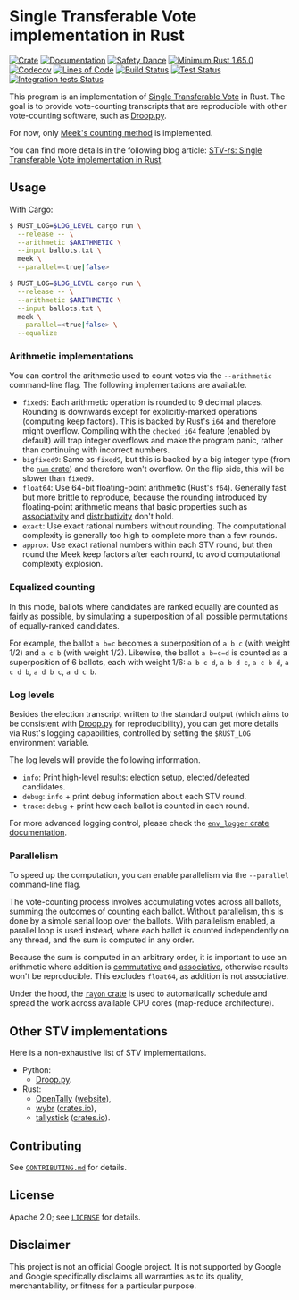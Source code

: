 # Single Transferable Vote implementation in Rust

[![Crate](https://img.shields.io/crates/v/stv-rs.svg)](https://crates.io/crates/stv-rs)
[![Documentation](https://docs.rs/stv-rs/badge.svg)](https://docs.rs/stv-rs)
[![Safety Dance](https://img.shields.io/badge/unsafe-forbidden-success.svg)](https://github.com/rust-secure-code/safety-dance/)
[![Minimum Rust 1.65.0](https://img.shields.io/badge/rust-1.65.0%2B-orange.svg)](https://releases.rs/docs/1.65.0/)
[![Codecov](https://codecov.io/gh/gendx/stv-rs/branch/main/graph/badge.svg?token=JB5S8MYBZ0)](https://codecov.io/gh/gendx/stv-rs)
[![Lines of Code](https://tokei.rs/b1/github/gendx/stv-rs?category=code)](https://github.com/XAMPPRocky/tokei_rs)
[![Build Status](https://github.com/gendx/stv-rs/workflows/Build/badge.svg)](https://github.com/gendx/stv-rs/actions/workflows/build.yml)
[![Test Status](https://github.com/gendx/stv-rs/workflows/Tests/badge.svg)](https://github.com/gendx/stv-rs/actions/workflows/tests.yml)
[![Integration tests Status](https://github.com/gendx/stv-rs/workflows/Integration%20tests/badge.svg)](https://github.com/gendx/stv-rs/actions/workflows/integration.yml)

This program is an implementation of
[Single Transferable Vote](https://en.wikipedia.org/wiki/Single_transferable_vote)
in Rust. The goal is to provide vote-counting transcripts that are reproducible
with other vote-counting software, such as
[Droop.py](https://github.com/jklundell/droop).

For now, only
[Meek's counting method](https://en.wikipedia.org/wiki/Counting_single_transferable_votes#Meek)
is implemented.

You can find more details in the following blog article: [STV-rs: Single Transferable Vote implementation in Rust](https://gendignoux.com/blog/2023/03/27/single-transferable-vote.html).

## Usage

With Cargo:

```bash
$ RUST_LOG=$LOG_LEVEL cargo run \
  --release -- \
  --arithmetic $ARITHMETIC \
  --input ballots.txt \
  meek \
  --parallel=<true|false>
```

```bash
$ RUST_LOG=$LOG_LEVEL cargo run \
  --release -- \
  --arithmetic $ARITHMETIC \
  --input ballots.txt \
  meek \
  --parallel=<true|false> \
  --equalize
```

### Arithmetic implementations

You can control the arithmetic used to count votes via the `--arithmetic`
command-line flag. The following implementations are available.

-   `fixed9`: Each arithmetic operation is rounded to 9 decimal places. Rounding
    is downwards except for explicitly-marked operations (computing keep
    factors). This is backed by Rust's `i64` and therefore might overflow.
    Compiling with the `checked_i64` feature (enabled by default) will trap
    integer overflows and make the program panic, rather than continuing with
    incorrect numbers.
-   `bigfixed9`: Same as `fixed9`, but this is backed by a big integer type
    (from the [`num` crate](https://crates.io/crates/num)) and therefore won't
    overflow. On the flip side, this will be slower than `fixed9`.
-   `float64`: Use 64-bit floating-point arithmetic (Rust's `f64`). Generally
    fast but more brittle to reproduce, because the rounding introduced by
    floating-point arithmetic means that basic properties such as
    [associativity](https://en.wikipedia.org/wiki/Associative_property) and
    [distributivity](https://en.wikipedia.org/wiki/Distributive_property) don't
    hold.
-   `exact`: Use exact rational numbers without rounding. The computational
    complexity is generally too high to complete more than a few rounds.
-   `approx`: Use exact rational numbers within each STV round, but then round
    the Meek keep factors after each round, to avoid computational complexity
    explosion.

### Equalized counting

In this mode, ballots where candidates are ranked equally are counted as fairly
as possible, by simulating a superposition of all possible permutations of
equally-ranked candidates.

For example, the ballot `a b=c` becomes a superposition of `a b c` (with weight
1/2) and `a c b` (with weight 1/2). Likewise, the ballot `a b=c=d` is counted as
a superposition of 6 ballots, each with weight 1/6: `a b c d`, `a b d c`, `a c b
d`, `a c d b`, `a d b c`, `a d c b`.

### Log levels

Besides the election transcript written to the standard output (which aims to be
consistent with [Droop.py](https://github.com/jklundell/droop) for
reproducibility), you can get more details via Rust's logging capabilities,
controlled by setting the `$RUST_LOG` environment variable.

The log levels will provide the following information.

-   `info`: Print high-level results: election setup, elected/defeated
    candidates.
-   `debug`: `info` + print debug information about each STV round.
-   `trace`: `debug` + print how each ballot is counted in each round.

For more advanced logging control, please check the
[`env_logger` crate documentation](https://crates.io/crates/env_logger).

### Parallelism

To speed up the computation, you can enable parallelism via the `--parallel`
command-line flag.

The vote-counting process involves accumulating votes across all ballots,
summing the outcomes of counting each ballot. Without parallelism, this is done
by a simple serial loop over the ballots. With parallelism enabled, a parallel
loop is used instead, where each ballot is counted independently on any thread,
and the sum is computed in any order.

Because the sum is computed in an arbitrary order, it is important to use an
arithmetic where addition is
[commutative](https://en.wikipedia.org/wiki/Commutative_property) and
[associative](https://en.wikipedia.org/wiki/Associative_property), otherwise
results won't be reproducible. This excludes `float64`, as addition is not
associative.

Under the hood, the [`rayon` crate](https://crates.io/crates/rayon) is used to
automatically schedule and spread the work across available CPU cores
(map-reduce architecture).

## Other STV implementations

Here is a non-exhaustive list of STV implementations.

-   Python:
    -   [Droop.py](https://github.com/jklundell/droop).
-   Rust:
    -   [OpenTally](https://yingtongli.me/git/OpenTally)
        ([website](https://yingtongli.me/opentally/)),
    -   [wybr](https://gitlab.com/mbq/wybr)
        ([crates.io](https://crates.io/crates/wybr)),
    -   [tallystick](https://github.com/phayes/tallystick)
        ([crates.io](https://crates.io/crates/tallystick)).

## Contributing

See [`CONTRIBUTING.md`](CONTRIBUTING.md) for details.

## License

Apache 2.0; see [`LICENSE`](LICENSE) for details.

## Disclaimer

This project is not an official Google project. It is not supported by Google
and Google specifically disclaims all warranties as to its quality,
merchantability, or fitness for a particular purpose.
